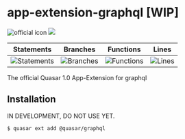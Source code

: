 # app-extension-graphql [WIP]
![official icon](https://img.shields.io/badge/Quasar-Official%20App%20Extension-blue.svg)
<a href="https://v1.quasar-framework.org" target="_blank"><img src="https://badge.fury.io/js/%40quasar%2Fquasar-app-extension-graphqling.svg"></a>

 | Statements | Branches | Functions | Lines |
 |------------|----------|-----------|-------|
 | ![Statements](https://img.shields.io/badge/Coverage-100%25-brightgreen.svg "Make me better!") | ![Branches](https://img.shields.io/badge/Coverage-100%25-brightgreen.svg "Make me better!") | ![Functions](https://img.shields.io/badge/Coverage-100%25-brightgreen.svg "Make me better!") | ![Lines](https://img.shields.io/badge/Coverage-100%25-brightgreen.svg "Make me better!") 

The official Quasar 1.0 App-Extension for graphql


## Installation
IN DEVELOPMENT, DO NOT USE YET.

```
$ quasar ext add @quasar/graphql
```


